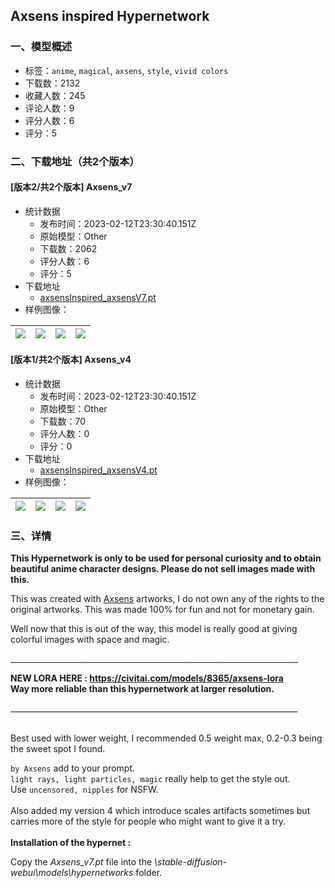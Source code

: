## Axsens inspired Hypernetwork
### 一、模型概述

- 标签：`anime`, `magical`, `axsens`, `style`, `vivid colors`
- 下载数：2132
- 收藏人数：245
- 评论人数：9
- 评分人数：6
- 评分：5

### 二、下载地址（共2个版本）

#### [版本2/共2个版本] Axsens_v7

- 统计数据
  - 发布时间：2023-02-12T23:30:40.151Z
  - 原始模型：Other
  - 下载数：2062
  - 评分人数：6
  - 评分：5
- 下载地址
  - [axsensInspired_axsensV7.pt](https://civitai.com/api/download/models/5500)
- 样例图像：

| <img src="https://image.civitai.com/xG1nkqKTMzGDvpLrqFT7WA/7bf7e0d5-5d93-4f02-4076-771c0b549b00/width=450/43822.jpeg" /> | <img src="https://image.civitai.com/xG1nkqKTMzGDvpLrqFT7WA/cfdba40b-73ac-4fba-7576-761681d8a900/width=450/43823.jpeg" /> | <img src="https://image.civitai.com/xG1nkqKTMzGDvpLrqFT7WA/411effa3-a9b6-447f-2689-ce6ba9158600/width=450/43818.jpeg" /> | <img src="https://image.civitai.com/xG1nkqKTMzGDvpLrqFT7WA/896b029d-fea6-457f-dc54-f6a49f1d0600/width=450/43826.jpeg" /> |
| ---- | ---- | ---- | ---- |

#### [版本1/共2个版本] Axsens_v4

- 统计数据
  - 发布时间：2023-02-12T23:30:40.151Z
  - 原始模型：Other
  - 下载数：70
  - 评分人数：0
  - 评分：0
- 下载地址
  - [axsensInspired_axsensV4.pt](https://civitai.com/api/download/models/5511)
- 样例图像：

| <img src="https://image.civitai.com/xG1nkqKTMzGDvpLrqFT7WA/1a9d2630-3202-46de-d608-e0194c6dd500/width=450/43934.jpeg" /> | <img src="https://image.civitai.com/xG1nkqKTMzGDvpLrqFT7WA/b73e921e-9de5-4793-3710-5d33c5369b00/width=450/43933.jpeg" /> | <img src="https://image.civitai.com/xG1nkqKTMzGDvpLrqFT7WA/b771d9fe-03ff-4dd0-91de-38b18cf7da00/width=450/43932.jpeg" /> | <img src="https://image.civitai.com/xG1nkqKTMzGDvpLrqFT7WA/edb7b27b-64d2-4e41-49bc-d705eea94d00/width=450/43931.jpeg" /> |
| ---- | ---- | ---- | ---- |


### 三、详情
<p><strong>This Hypernetwork is only to be used for personal curiosity and to obtain beautiful anime character designs. Please do not sell images made with this.</strong></p><p>This was created with <a target="_blank" rel="ugc" href="https://twitter.com/axsensart">Axsens</a> artworks, I do not own any of the rights to the original artworks. This was made 100% for fun and not for monetary gain.</p><p>Well now that this is out of the way, this model is really good at giving colorful images with space and magic.</p><p>________________________________________________________________________</p><p><strong>NEW LORA HERE : </strong><a target="_blank" rel="ugc" href="https://civitai.com/models/8365/axsens-lora"><strong>https://civitai.com/models/8365/axsens-lora</strong></a><strong><br />Way more reliable than this hypernetwork at larger resolution.</strong></p><p>________________________________________________________________________</p><p><br />Best used with lower weight, I recommended 0.5 weight max, 0.2-0.3 being the sweet spot I found.<br /></p><p><code>by Axsens</code> add to your prompt. <br /><code>light rays, light particles, magic</code> really help to get the style out.<br />Use <code>uncensored, nipples</code> for NSFW.<br /><br />Also added my version 4 which introduce scales artifacts sometimes but carries more of the style for people who might want to give it a try.<br /><br /><strong>Installation of the hypernet :</strong></p><p>Copy the <em>Axsens_v7.pt</em> file into the <em>\stable-diffusion-webui\models\hypernetworks</em> folder.</p>